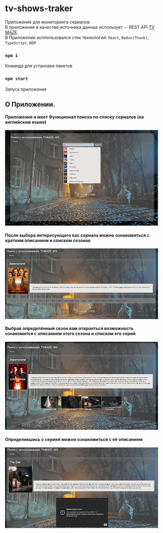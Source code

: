 # tv-shows-traker
Приложение для мониторинга сериалов.</br> 
В приложение в качестве источника данных использует -- REST API [TV MAZE](https://www.tvmaze.com/apihttps://www.tvmaze.com/api).</br>
В Приложении исппользовался стек технологий: `React`, `Redux(Thunk)`, `TypeScript`, `BEM`
### `npm i`
Команда для установки пакетов
### `npm start`
Запуск приложения

## О Приложении.
#### Приложение и меет Функционал поиска по списку сериалов (на английском языке)
![search](https://github.com/ApprenticeWeb/tv-shows-traker/blob/main/Search.png)
#### После выбора интересующего вас сериала можно ознакомиться с кратким описанием и списком сезонов
![list-seasons](https://github.com/ApprenticeWeb/tv-shows-traker/blob/main/listSesaons.png)
#### Выбрав определённый сезон вам откроеться возможность ознакомится с описанием этого сезона и списком его серий
![list-series](https://github.com/ApprenticeWeb/tv-shows-traker/blob/main/listSeries.png)
#### Определившись с серией можно ознакомиться с её описанием
![series](https://github.com/ApprenticeWeb/tv-shows-traker/blob/main/series.png)
